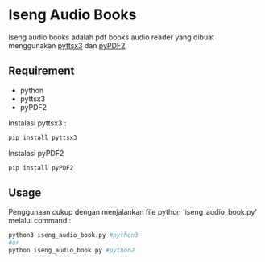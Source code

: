 # Iseng Audio Books

Iseng audio books adalah pdf books audio reader yang dibuat menggunakan [pyttsx3](https://pypi.org/project/pyttsx3/) dan [pyPDF2](https://pypi.org/project/PyPDF2/)

## Requirement
- python
- pyttsx3
- pyPDF2

Instalasi pyttsx3 : 
```bash
pip install pyttsx3
```
Instalasi pyPDF2
```bash
pip install pyPDF2
```

## Usage
Penggunaan cukup dengan menjalankan file python 'iseng_audio_book.py' melalui command :
```bash
python3 iseng_audio_book.py #python3
#or
python iseng_audio_book.py #python2
```

